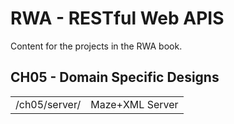 RWA - RESTful Web APIS
======================

Content for the projects in the RWA book.


CH05 - Domain Specific Designs
------------------------------
<table>
  <tr>
    <td>/ch05/server/</td>
    <td>Maze+XML Server</td>
  </tr>
</table>

